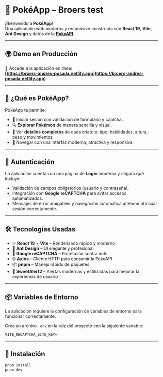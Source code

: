 # 🧩 PokéApp – Broers test

¡Bienvenido a **PokéApp**!  
Una aplicación web moderna y responsive construida con **React 19**, **Vite**, **Ant Design** y datos de la **[PokeAPI](https://pokeapi.co)**.

---

## 🌍 Demo en Producción

🔗 Accede a la aplicación en línea:  
**[https://broers-andres-posada.netlify.app](https://broers-andres-posada.netlify.app)**

---

## 🎯 ¿Qué es PokéApp?

PokéApp te permite:

- 🔐 Iniciar sesión con validación de formulario y captcha.
- 🔍 **Explorar Pokémon** de manera sencilla y visual.
- 📄 Ver **detalles completos** de cada criatura: tipo, habilidades, altura, peso y movimientos.
- 🔄 Navegar con una interfaz moderna, atractiva y responsiva.

---

## 🔐 Autenticación

La aplicación cuenta con una página de **Login** moderna y segura que incluye:

- Validación de campos obligatorios (usuario y contraseña).
- Integración con **Google reCAPTCHA** para evitar accesos automatizados.
- Mensajes de error amigables y navegación automática al Home al iniciar sesión correctamente.

---

## 🛠️ Tecnologías Usadas

- ⚛️ **React 19** + **Vite** – Renderizado rápido y moderno
- 🧩 **Ant Design** – UI elegante y profesional
- 🔐 **Google reCAPTCHA** – Protección contra bots
- 🌐 **Axios** – Cliente HTTP para consumir la PokeAPI
- 📦 **pnpm** – Manejo rápido de paquetes
- 💬 **SweetAlert2** – Alertas modernas y estilizadas para mejorar la experiencia de usuario

---

## 📦 Variables de Entorno

La aplicación requiere la configuración de variables de entorno para funcionar correctamente.

Crea un archivo `.env` en la raíz del proyecto con la siguiente variable:

```env
VITE_RECAPTCHA_SITE_KEY=
```

---

## 🚀 Instalación

```bash
pnpm install
pnpm dev
```
